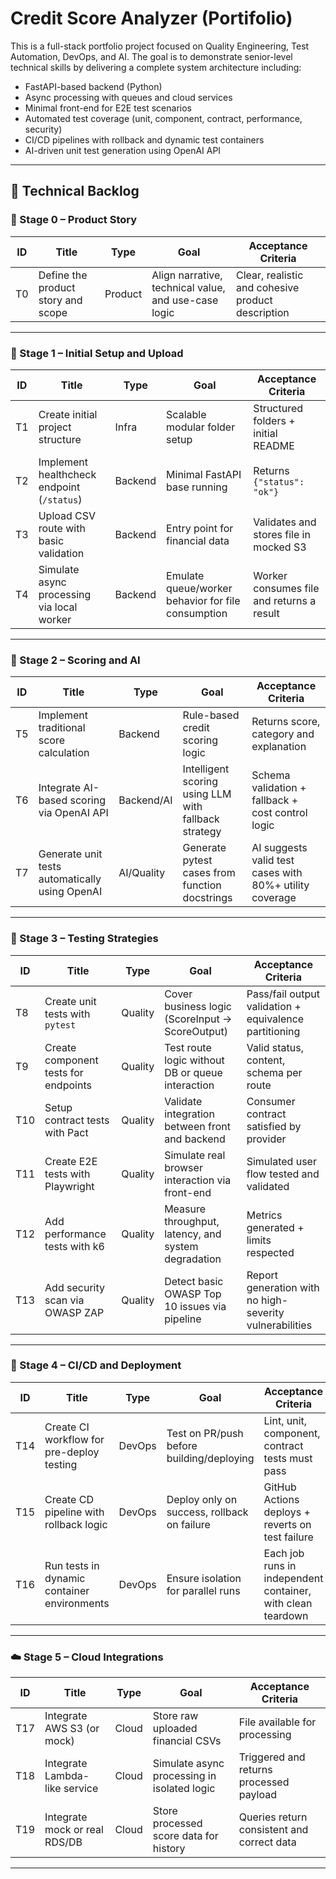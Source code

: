 # Credit Score Analyzer (Portifolio)

This is a full-stack portfolio project focused on Quality Engineering, Test Automation, DevOps, and AI. The goal is to demonstrate senior-level technical skills by delivering a complete system architecture including:

- FastAPI-based backend (Python)
- Async processing with queues and cloud services
- Minimal front-end for E2E test scenarios
- Automated test coverage (unit, component, contract, performance, security)
- CI/CD pipelines with rollback and dynamic test containers
- AI-driven unit test generation using OpenAI API

---

## 📑 Technical Backlog

### 🧠 Stage 0 – Product Story

| ID  | Title                                  | Type     | Goal                                                    | Acceptance Criteria                              |
|-----|----------------------------------------|----------|---------------------------------------------------------|--------------------------------------------------|
| T0  | Define the product story and scope     | Product  | Align narrative, technical value, and use-case logic    | Clear, realistic and cohesive product description |

---

### 🧱 Stage 1 – Initial Setup and Upload

| ID  | Title                                          | Type     | Goal                                                      | Acceptance Criteria                             |
|-----|------------------------------------------------|----------|-----------------------------------------------------------|-------------------------------------------------|
| T1  | Create initial project structure               | Infra    | Scalable modular folder setup                             | Structured folders + initial README             |
| T2  | Implement healthcheck endpoint (`/status`)     | Backend  | Minimal FastAPI base running                              | Returns `{"status": "ok"}`                      |
| T3  | Upload CSV route with basic validation         | Backend  | Entry point for financial data                            | Validates and stores file in mocked S3          |
| T4  | Simulate async processing via local worker     | Backend  | Emulate queue/worker behavior for file consumption        | Worker consumes file and returns a result       |

---

### 🧮 Stage 2 – Scoring and AI

| ID  | Title                                           | Type         | Goal                                                      | Acceptance Criteria                                          |
|-----|-------------------------------------------------|--------------|-----------------------------------------------------------|--------------------------------------------------------------|
| T5  | Implement traditional score calculation         | Backend      | Rule-based credit scoring logic                           | Returns score, category and explanation                     |
| T6  | Integrate AI-based scoring via OpenAI API       | Backend/AI   | Intelligent scoring using LLM with fallback strategy      | Schema validation + fallback + cost control logic            |
| T7  | Generate unit tests automatically using OpenAI  | AI/Quality   | Generate pytest cases from function docstrings            | AI suggests valid test cases with 80%+ utility coverage      |

---

### 🧪 Stage 3 – Testing Strategies

| ID  | Title                                        | Type     | Goal                                                        | Acceptance Criteria                                       |
|-----|----------------------------------------------|----------|-------------------------------------------------------------|-----------------------------------------------------------|
| T8  | Create unit tests with `pytest`              | Quality  | Cover business logic (ScoreInput → ScoreOutput)             | Pass/fail output validation + equivalence partitioning    |
| T9  | Create component tests for endpoints         | Quality  | Test route logic without DB or queue interaction            | Valid status, content, schema per route                   |
| T10 | Setup contract tests with Pact               | Quality  | Validate integration between front and backend              | Consumer contract satisfied by provider                   |
| T11 | Create E2E tests with Playwright             | Quality  | Simulate real browser interaction via front-end             | Simulated user flow tested and validated                  |
| T12 | Add performance tests with k6                | Quality  | Measure throughput, latency, and system degradation         | Metrics generated + limits respected                      |
| T13 | Add security scan via OWASP ZAP              | Quality  | Detect basic OWASP Top 10 issues via pipeline               | Report generation with no high-severity vulnerabilities   |

---

### 🚀 Stage 4 – CI/CD and Deployment

| ID  | Title                                       | Type      | Goal                                                  | Acceptance Criteria                                           |
|-----|---------------------------------------------|-----------|-------------------------------------------------------|---------------------------------------------------------------|
| T14 | Create CI workflow for pre-deploy testing   | DevOps    | Test on PR/push before building/deploying             | Lint, unit, component, contract tests must pass               |
| T15 | Create CD pipeline with rollback logic      | DevOps    | Deploy only on success, rollback on failure           | GitHub Actions deploys + reverts on test failure              |
| T16 | Run tests in dynamic container environments | DevOps    | Ensure isolation for parallel runs                    | Each job runs in independent container, with clean teardown   |

---

### ☁️ Stage 5 – Cloud Integrations

| ID  | Title                                | Type    | Goal                                        | Acceptance Criteria                                   |
|-----|--------------------------------------|---------|---------------------------------------------|-------------------------------------------------------|
| T17 | Integrate AWS S3 (or mock)           | Cloud   | Store raw uploaded financial CSVs           | File available for processing                         |
| T18 | Integrate Lambda-like service        | Cloud   | Simulate async processing in isolated logic | Triggered and returns processed payload               |
| T19 | Integrate mock or real RDS/DB        | Cloud   | Store processed score data for history      | Queries return consistent and correct data            |

---
